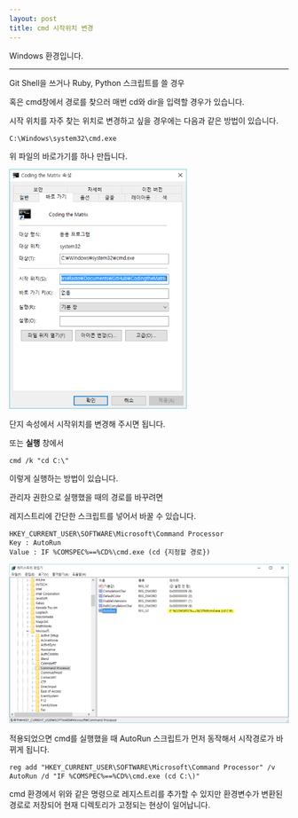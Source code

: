 ```yaml
---
layout: post
title: cmd 시작위치 변경
---
```


Windows 환경입니다.

- - -

Git Shell을 쓰거나 Ruby, Python 스크립트를 쓸 경우

혹은 cmd창에서 경로를 찾으러 매번 cd와 dir을 입력할 경우가 있습니다.

시작 위치를 자주 찾는 위치로 변경하고 싶을 경우에는 다음과 같은 방법이 있습니다.

```
C:\Windows\system32\cmd.exe
```

위 파일의 바로가기를 하나 만듭니다.

<img style="width:320px;height:auto" src="/image/cmdstarting.png"/>

단지 속성에서 시작위치를 변경해 주시면 됩니다.

또는 **실행** 창에서

```
cmd /k "cd C:\"
```

이렇게 실행하는 방법이 있습니다.

관리자 권한으로 실행했을 때의 경로를 바꾸려면

레지스트리에 간단한 스크립트를 넣어서 바꿀 수 있습니다.

```
HKEY_CURRENT_USER\SOFTWARE\Microsoft\Command Processor
Key : AutoRun
Value : IF %COMSPEC%==%CD%\cmd.exe (cd {지정할 경로})
```

![regadd](/image/regaddscript.png)

적용되었으면 cmd를 실행했을 때 AutoRun 스크립트가 먼저 동작해서 시작경로가 바뀌게 됩니다.



```
reg add "HKEY_CURRENT_USER\SOFTWARE\Microsoft\Command Processor" /v AutoRun /d "IF %COMSPEC%==%CD%\cmd.exe (cd C:\)"
```
<div class="warn">

cmd 환경에서 위와 같은 명령으로 레지스트리를 추가할 수 있지만 환경변수가 변환된 경로로 저장되어 현재 디렉토리가 고정되는 현상이 일어납니다.

</div>
